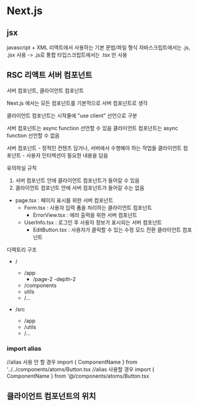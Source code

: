 # Next.js

## jsx
javascript + XML
리액트에서 사용하는 기본 문법/파일 형식
자바스크립트에서는 .js, .jsx 사용 -> .js로 통합
타입스크립트에서는 .tsx 만 사용

## RSC 리액트 서버 컴포넌트

서버 컴포넌트, 클라이언트 컴포넌트

Next.js 에서는 모든 컴포넌트를 기본적으로 서버 컴포넌트로 생각

클라이언트 컴포넌트는 시작줄에 "use client" 선언으로 구분

서버 컴포넌트는 async function 선언할 수 있음
클라이언트 컴포넌트는 async function 선언할 수 없음

서버 컴포넌트 - 정적인 컨텐츠 담거나, 서버에서 수행해야 하는 작업들
클라이언트 컴포넌트 - 사용자 인터렉션이 필요한 내용을 담음

유의하실 규칙

1. 서버 컴포넌트 안에 클라이언트 컴포넌트가 들어갈 수 있음
2. 클라이언트 컴포넌트 안에 서버 컴포넌트가 들어갈 수는 없음

- page.tsx : 페이지 표시를 위한 서버 컴포넌트
  - Form.tsx : 사용자 입력 폼을 처리하는 클라이언트 컴포넌트
    - ErrorView.tsx : 에러 출력을 위한 서버 컴포넌트
  - UserInfo.tsx : 로그인 후 사용자 정보가 표시되는 서버 컴포넌트
    - EditButton.tsx : 사용자가 클릭할 수 있는 수정 모드 전환 클라이언트 컴포넌트 


디렉토리 구조

- / 
  - /app
    - /page-2
      -depth-2
  - /components
  - utils
  - /...

- /src
  - /app
  - /utils
  - /...

### import alias

//alias 사용 안 할 경우
import { ComponentName } from '../../components/atoms/Button.tsx
//alias 사용할 경우
import { ComponentName } from '@/components/atoms/Button.tsx

## 클라이언트 컴포넌트의 위치




